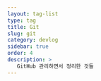 ```yaml
---
layout: tag-list
type: tag
title: Git
slug: git
category: devlog
sidebar: true
order: 4
description: >
   GitHub 관리하면서 정리한 것들
---
```

